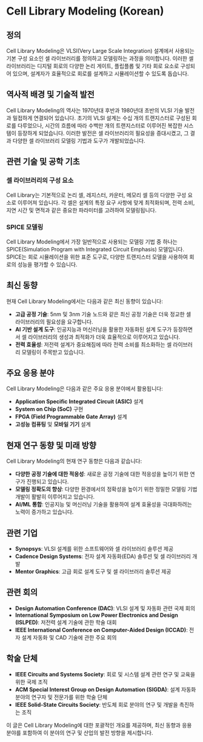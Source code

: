 # Cell Library Modeling (Korean)

## 정의

Cell Library Modeling은 VLSI(Very Large Scale Integration) 설계에서 사용되는 기본 구성 요소인 셀 라이브러리를 정의하고 모델링하는 과정을 의미합니다. 이러한 셀 라이브러리는 디지털 회로의 다양한 논리 게이트, 플립플롭 및 기타 회로 요소로 구성되어 있으며, 설계자가 효율적으로 회로를 설계하고 시뮬레이션할 수 있도록 돕습니다.

## 역사적 배경 및 기술적 발전

Cell Library Modeling의 역사는 1970년대 후반과 1980년대 초반의 VLSI 기술 발전과 밀접하게 연결되어 있습니다. 초기의 VLSI 설계는 수십 개의 트랜지스터로 구성된 회로를 다루었으나, 시간의 흐름에 따라 수백만 개의 트랜지스터로 이루어진 복잡한 시스템이 등장하게 되었습니다. 이러한 발전은 셀 라이브러리의 필요성을 증대시켰고, 그 결과 다양한 셀 라이브러리 모델링 기법과 도구가 개발되었습니다.

## 관련 기술 및 공학 기초

### 셀 라이브러리의 구성 요소

Cell Library는 기본적으로 논리 셀, 레지스터, 카운터, 메모리 셀 등의 다양한 구성 요소로 이루어져 있습니다. 각 셀은 설계의 특정 요구 사항에 맞게 최적화되며, 전력 소비, 지연 시간 및 면적과 같은 중요한 파라미터를 고려하여 모델링됩니다.

### SPICE 모델링

Cell Library Modeling에서 가장 일반적으로 사용되는 모델링 기법 중 하나는 SPICE(Simulation Program with Integrated Circuit Emphasis) 모델입니다. SPICE는 회로 시뮬레이션을 위한 표준 도구로, 다양한 트랜지스터 모델을 사용하여 회로의 성능을 평가할 수 있습니다.

## 최신 동향

현재 Cell Library Modeling에서는 다음과 같은 최신 동향이 있습니다:

- **고급 공정 기술**: 5nm 및 3nm 기술 노드와 같은 최신 공정 기술은 더욱 정교한 셀 라이브러리의 필요성을 요구합니다.
- **AI 기반 설계 도구**: 인공지능과 머신러닝을 활용한 자동화된 설계 도구가 등장하면서 셀 라이브러리의 생성과 최적화가 더욱 효율적으로 이루어지고 있습니다.
- **전력 효율성**: 저전력 설계가 중요해짐에 따라 전력 소비를 최소화하는 셀 라이브러리 모델링이 주목받고 있습니다.

## 주요 응용 분야

Cell Library Modeling은 다음과 같은 주요 응용 분야에서 활용됩니다:

- **Application Specific Integrated Circuit (ASIC)** 설계
- **System on Chip (SoC)** 구현
- **FPGA (Field Programmable Gate Array)** 설계
- **고성능 컴퓨팅** 및 **모바일 기기** 설계

## 현재 연구 동향 및 미래 방향

Cell Library Modeling의 현재 연구 동향은 다음과 같습니다:

- **다양한 공정 기술에 대한 적응성**: 새로운 공정 기술에 대한 적응성을 높이기 위한 연구가 진행되고 있습니다.
- **모델링 정확도의 향상**: 다양한 환경에서의 정확성을 높이기 위한 정밀한 모델링 기법 개발이 활발히 이루어지고 있습니다.
- **AI/ML 통합**: 인공지능 및 머신러닝 기술을 활용하여 설계 효율성을 극대화하려는 노력이 증가하고 있습니다.

## 관련 기업

- **Synopsys**: VLSI 설계를 위한 소프트웨어와 셀 라이브러리 솔루션 제공
- **Cadence Design Systems**: 전자 설계 자동화(EDA) 솔루션 및 셀 라이브러리 개발
- **Mentor Graphics**: 고급 회로 설계 도구 및 셀 라이브러리 솔루션 제공

## 관련 회의

- **Design Automation Conference (DAC)**: VLSI 설계 및 자동화 관련 국제 회의
- **International Symposium on Low Power Electronics and Design (ISLPED)**: 저전력 설계 기술에 관한 학술 대회
- **IEEE International Conference on Computer-Aided Design (ICCAD)**: 전자 설계 자동화 및 CAD 기술에 관한 주요 회의

## 학술 단체

- **IEEE Circuits and Systems Society**: 회로 및 시스템 설계 관련 연구 및 교육을 위한 국제 조직
- **ACM Special Interest Group on Design Automation (SIGDA)**: 설계 자동화 분야의 연구자 및 전문가를 위한 학술 단체
- **IEEE Solid-State Circuits Society**: 반도체 회로 분야의 연구 및 개발을 촉진하는 조직

이 글은 Cell Library Modeling에 대한 포괄적인 개요를 제공하며, 최신 동향과 응용 분야를 포함하여 이 분야의 연구 및 산업의 발전 방향을 제시합니다.